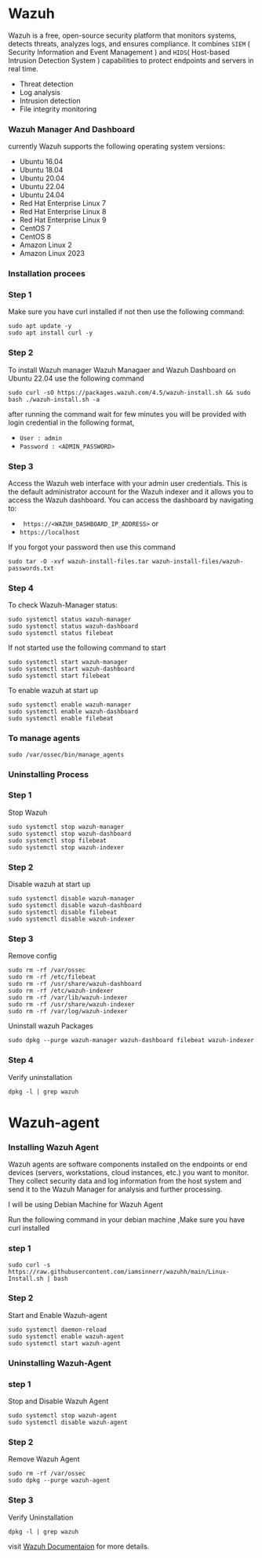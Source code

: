 # Wazuh
Wazuh is a free, open-source security platform that monitors systems, detects threats, analyzes logs, and ensures compliance. It combines `SIEM` ( Security Information and Event Management ) and `HIDS`( Host-based Intrusion Detection System ) capabilities to protect endpoints and servers in real time.
- Threat detection
- Log analysis
- Intrusion detection
- File integrity monitoring
  
### Wazuh Manager And Dashboard
currently Wazuh supports the following operating system versions:

- Ubuntu 16.04  
- Ubuntu 18.04  
- Ubuntu 20.04  
- Ubuntu 22.04  
- Ubuntu 24.04  
- Red Hat Enterprise Linux 7  
- Red Hat Enterprise Linux 8  
- Red Hat Enterprise Linux 9  
- CentOS 7  
- CentOS 8  
- Amazon Linux 2  
- Amazon Linux 2023  

### Installation procees
### Step 1
Make sure you have curl installed if not then use the following command:

```
sudo apt update -y
sudo apt install curl -y
```
### Step 2
To install Wazuh manager Wazuh Managaer and Wazuh Dashboard on Ubuntu 22.04 use the following command

```
sudo curl -sO https://packages.wazuh.com/4.5/wazuh-install.sh && sudo bash ./wazuh-install.sh -a
```

after running the command wait for few minutes you will be provided with login credential in the following format,

- `User : admin`
- `Password : <ADMIN_PASSWORD>`

### Step 3
Access the Wazuh web interface with your admin user credentials. 
This is the default administrator account for the Wazuh indexer and it allows you to access the Wazuh dashboard.
You can access the dashboard by navigating to:
- ` https://<WAZUH_DASHBOARD_IP_ADDRESS>`
or 
- `https://localhost`

If you forgot your password then use this command

```
sudo tar -O -xvf wazuh-install-files.tar wazuh-install-files/wazuh-passwords.txt
```
### Step 4

To check Wazuh-Manager status:
```
sudo systemctl status wazuh-manager
sudo systemctl status wazuh-dashboard
sudo systemctl status filebeat
```

If not started use the following command to start
```
sudo systemctl start wazuh-manager
sudo systemctl start wazuh-dashboard
sudo systemctl start filebeat
```

To enable wazuh at start up 
```
sudo systemctl enable wazuh-manager
sudo systemctl enable wazuh-dashboard
sudo systemctl enable filebeat
```
### To manage agents
```
sudo /var/ossec/bin/manage_agents
```

### Uninstalling Process

### Step 1
Stop Wazuh
```
sudo systemctl stop wazuh-manager
sudo systemctl stop wazuh-dashboard
sudo systemctl stop filebeat
sudo systemctl stop wazuh-indexer
```

### Step 2
Disable wazuh at start up
```
sudo systemctl disable wazuh-manager
sudo systemctl disable wazuh-dashboard
sudo systemctl disable filebeat
sudo systemctl disable wazuh-indexer
```

### Step 3
Remove config
```
sudo rm -rf /var/ossec
sudo rm -rf /etc/filebeat
sudo rm -rf /usr/share/wazuh-dashboard
sudo rm -rf /etc/wazuh-indexer
sudo rm -rf /var/lib/wazuh-indexer
sudo rm -rf /usr/share/wazuh-indexer
sudo rm -rf /var/log/wazuh-indexer
```
Uninstall wazuh Packages
```
sudo dpkg --purge wazuh-manager wazuh-dashboard filebeat wazuh-indexer
```

### Step 4
Verify uninstallation
```
dpkg -l | grep wazuh
```

# Wazuh-agent
### Installing Wazuh Agent
Wazuh agents are software components installed on the endpoints or end devices (servers, workstations, cloud instances, etc.) you want to monitor. 
They collect security data and log information from the host system and send it to the Wazuh Manager for analysis and further processing.

I will be using Debian Machine for Wazuh Agent

Run the following command in your debian machine ,Make sure you have curl installed
### step 1
```
sudo curl -s https://raw.githubusercontent.com/iamsinnerr/wazuhh/main/Linux-Install.sh | bash
```
### Step 2
Start and Enable Wazuh-agent
```
sudo systemctl daemon-reload
sudo systemctl enable wazuh-agent
sudo systemctl start wazuh-agent
```
### Uninstalling Wazuh-Agent
### step 1
Stop and Disable Wazuh Agent
```
sudo systemctl stop wazuh-agent
sudo systemctl disable wazuh-agent
```
### Step 2
Remove Wazuh Agent
```
sudo rm -rf /var/ossec
sudo dpkg --purge wazuh-agent
```
### Step 3 
Verify Uninstallation
```
dpkg -l | grep wazuh
```
visit [Wazuh Documentaion](https://documentation.wazuh.com/current/getting-started/index.html) for more details.
